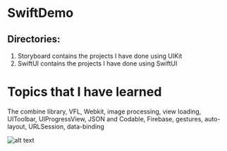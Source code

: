 # SwiftDemo

## Directories:
1. Storyboard contains the projects I have done using UIKit
2. SwiftUI contains the projects I have done using SwiftUI

# Topics that I have learned
The combine library, VFL, Webkit, image processing, view loading, UIToolbar, UIProgressView, JSON and Codable, Firebase, gestures, auto-layout, URLSession, data-binding

![alt text](https://www.google.com/url?sa=i&url=https%3A%2F%2Fhelpx.adobe.com%2Fphotoshop%2Fusing%2Fconvert-color-image-black-white.html&psig=AOvVaw3cYSo3KoiwUAlMYel0TJUP&ust=1628638892231000&source=images&cd=vfe&ved=0CAsQjRxqFwoTCKDKqOeOpfICFQAAAAAdAAAAABAD)

